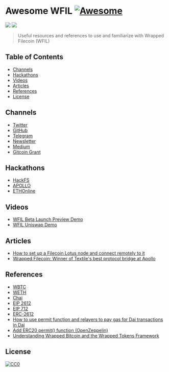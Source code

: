 # Awesome WFIL [![Awesome](https://cdn.rawgit.com/sindresorhus/awesome/d7305f38d29fed78fa85652e3a63e154dd8e8829/media/badge.svg)](https://github.com/sindresorhus/awesome)

[![](https://img.shields.io/badge/made%20by-WFIL%20Labs-blue.svg?style=flat-square)](https://github.com/wfil)
[![](https://img.shields.io/badge/project-WFIL-blue.svg?style=flat-square)](https://github.com/wfil/wfil-contracts)

> Useful resources and references to use and familiarize with Wrapped Filecoin (WFIL)
 

## Table of Contents

- [Channels](#channels) 
- [Hackathons](#hackathons)
- [Videos](#videos)
- [Articles](#articles)
- [References](#references)
- [License](#license)

## Channels
- [Twitter](https://twitter.com/WrappedFIL)
- [GitHub](https://github.com/wfil)
- [Telegram](https://t.me/WrappedFIL)
- [Newsletter](https://wfil.substack.com)
- [Medium](https://medium.com/@wfil)
- [Gitcoin Grant](https://gitcoin.co/grants/1454/wrapped-filecoin-wfil)

## Hackathons
- [HackFS](https://hack.ethglobal.co/showcase/wfil-recCwbCnY2rnipjcR)
- [APOLLO](https://gitcoin.co/issue/textileio/docs/213/100023618)
- [ETHOnline](https://hack.ethglobal.co/showcase/wrapped-filecoin-wfil-recHEoUa9GgSZWZ02)

## Videos
- [WFIL Beta Launch Preview Demo](https://www.youtube.com/watch?v=yMO9LXHGRkg&feature=emb_logo)
- [WFIL Uniswap Demo](https://www.youtube.com/watch?time_continue=1&v=FYAZ798GkfA&feature=emb_logo)

## Articles
- [How to set up a Filecoin Lotus node and connect remotely to it](https://medium.com/coinmonks/how-to-set-up-a-filecoin-lotus-node-and-connect-remotely-to-it-208c2f810060)
- [Wrapped Filecoin: Winner of Textile's best protocol bridge at Apollo](https://blog.textile.io/wfil-best-protoco-bridge-apollo/)

## References

- [WBTC](https://etherscan.io/address/0x2260fac5e5542a773aa44fbcfedf7c193bc2c599#code)
- [WETH](https://etherscan.io/address/0xc02aaa39b223fe8d0a0e5c4f27ead9083c756cc2#code)
- [Chai](https://github.com/dapphub/chai)
- [EIP 2612](https://github.com/ethereum/EIPs/blob/8a34d644aacf0f9f8f00815307fd7dd5da07655f/EIPS/eip-2612.md)
- [EIP 712](https://eips.ethereum.org/EIPS/eip-712)
- [ERC-2612](https://github.com/ethereum/EIPs/issues/2613)
- [How to use permit function and relayers to pay gas for Dai transactions in Dai](https://github.com/makerdao/developerguides/blob/master/dai/dai-permit-function/how-to-use-permit-function.md)
- [Add ERC20 permit() function (OpenZeppelin)](https://github.com/OpenZeppelin/openzeppelin-contracts/issues/2206)
- [Understanding Wrapped Bitcoin and the Wrapped Tokens Framework](https://medium.com/@mutheevincent/understanding-wrapped-bitcoin-and-the-wrapped-tokens-framework-6ed45e52acdb)

## License
[![CC0](https://licensebuttons.net/p/zero/1.0/88x31.png)](https://creativecommons.org/publicdomain/zero/1.0/)

